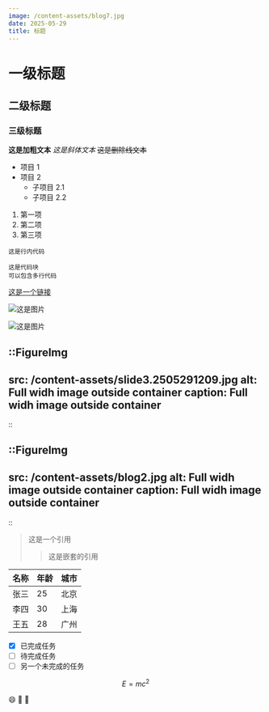 ```yaml
---
image: /content-assets/blog7.jpg
date: 2025-05-29
title: 标题
---
```


# 一级**标题**
## 二级标题
### 三级标题

**这是加粗文本**
*这是斜体文本*
~~这是删除线文本~~

- 项目 1
- 项目 2
  - 子项目 2.1
  - 子项目 2.2

1. 第一项
2. 第二项
3. 第三项

`这是行内代码`

```
这是代码块
可以包含多行代码
```

[这是一个链接](https://example.com)

![这是图片](/content-assets/slide3.2505291209.jpg)

![这是图片](/content-assets/blog2.jpg)


::FigureImg
---
src: /content-assets/slide3.2505291209.jpg
alt: Full widh image outside container
caption: Full widh image outside container
---
::

::FigureImg
---
src: /content-assets/blog2.jpg
alt: Full widh image outside container
caption: Full widh image outside container
---
::


> 这是一个引用
>> 这是嵌套的引用

| 名称  | 年龄 | 城市 |
|------|----|----|
| 张三 | 25 | 北京 |
| 李四 | 30 | 上海 |
| 王五 | 28 | 广州 |

- [x] 已完成任务
- [ ] 待完成任务
- [ ] 另一个未完成的任务

$$
E = mc^2
$$

😄 🎉 🚀
